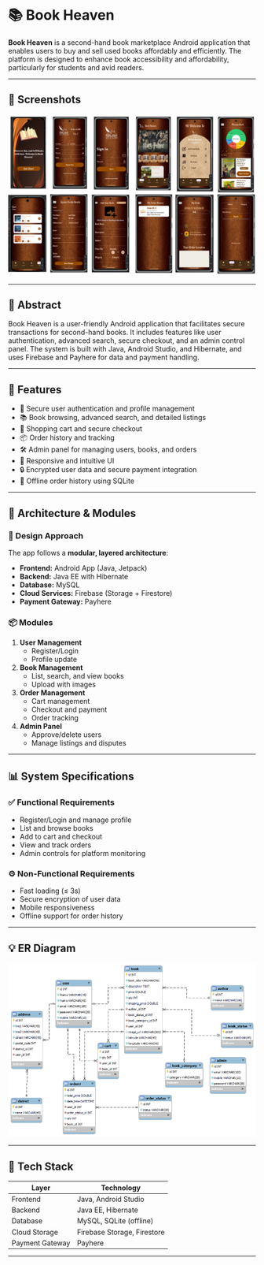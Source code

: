 # 📚 Book Heaven

**Book Heaven** is a second-hand book marketplace Android application that enables users to buy and sell used books affordably and efficiently. The platform is designed to enhance book accessibility and affordability, particularly for students and avid readers.

---

## 📱 Screenshots

![image alt](https://github.com/saumya-sewmini/BookHeaven/blob/6f49e530bd3b93d5d2dc8d2401e5a2e8da6f4086/Screenshot%202025-08-02%20001832.png)

---

## 📖 Abstract

Book Heaven is a user-friendly Android application that facilitates secure transactions for second-hand books. It includes features like user authentication, advanced search, secure checkout, and an admin control panel. The system is built with Java, Android Studio, and Hibernate, and uses Firebase and Payhere for data and payment handling.

---

## 🧩 Features

- 🔐 Secure user authentication and profile management
- 📚 Book browsing, advanced search, and detailed listings
- 🛒 Shopping cart and secure checkout
- 📦 Order history and tracking
- 🛠 Admin panel for managing users, books, and orders
- 📱 Responsive and intuitive UI
- 🔒 Encrypted user data and secure payment integration
- 📶 Offline order history using SQLite

---

## 🧱 Architecture & Modules

### 📐 Design Approach

The app follows a **modular, layered architecture**:
- **Frontend:** Android App (Java, Jetpack)
- **Backend:** Java EE with Hibernate
- **Database:** MySQL
- **Cloud Services:** Firebase (Storage + Firestore)
- **Payment Gateway:** Payhere

### 📦 Modules

1. **User Management**
   - Register/Login
   - Profile update
2. **Book Management**
   - List, search, and view books
   - Upload with images
3. **Order Management**
   - Cart management
   - Checkout and payment
   - Order tracking
4. **Admin Panel**
   - Approve/delete users
   - Manage listings and disputes

---

## 📊 System Specifications

### ✅ Functional Requirements

- Register/Login and manage profile
- List and browse books
- Add to cart and checkout
- View and track orders
- Admin controls for platform monitoring

### ⚙️ Non-Functional Requirements

- Fast loading (≤ 3s)
- Secure encryption of user data
- Mobile responsiveness
- Offline support for order history

---

## 💡 ER Diagram

![ER Diagram](https://github.com/saumya-sewmini/BookHeaven/blob/ca032532152c6cdab21811dd4d9bff6e27179627/image.png)

---

## 🚀 Tech Stack

| Layer            | Technology                  |
|------------------|-----------------------------|
| Frontend         | Java, Android Studio        |               
| Backend          | Java EE, Hibernate          |
| Database         | MySQL, SQLite (offline)     |
| Cloud Storage    | Firebase Storage, Firestore |
| Payment Gateway  | Payhere                     |

---


